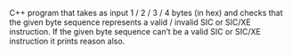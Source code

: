 C++ program that takes as input 1 / 2 / 3 / 4 bytes (in hex) and checks
that the given byte sequence represents a valid / invalid SIC or SIC/XE instruction. If the
given byte sequence can’t be a valid SIC or SIC/XE instruction it prints reason also.
